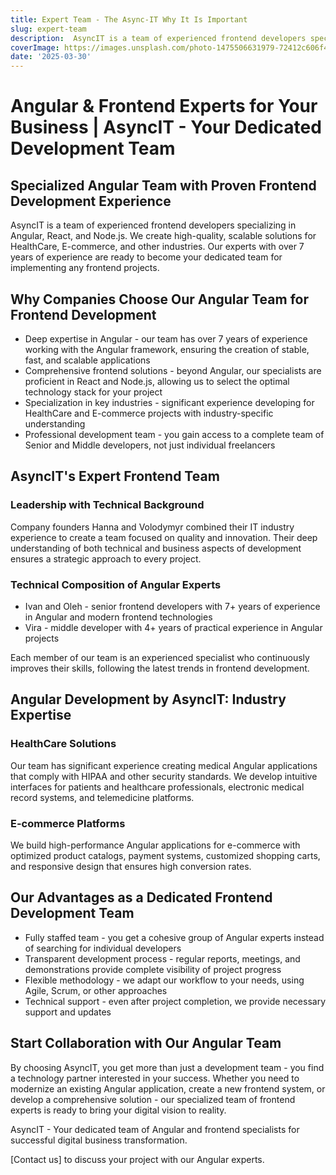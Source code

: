 ```yaml
---
title: Expert Team - The Async-IT Why It Is Important
slug: expert-team
description:  AsyncIT is a team of experienced frontend developers specializing in Angular, React, and Node.js. We create high-quality, scalable solutions for HealthCare, E-commerce, and other industries. Our experts with over 7 years of experience are ready to become your dedicated team for implementing any frontend projects.
coverImage: https://images.unsplash.com/photo-1475506631979-72412c606f4d?w=900&auto=format&fit=crop&q=60&ixlib=rb-4.0.3&ixid=M3wxMjA3fDB8MHxzZWFyY2h8MzV8fGZyZWUlMjBpbWFnZXMlMjBleHBlcnQlMjB0ZWFtfGVufDB8fDB8fHww
date: '2025-03-30'
---
```


# Angular & Frontend Experts for Your Business | AsyncIT - Your Dedicated Development Team

## Specialized Angular Team with Proven Frontend Development Experience

AsyncIT is a team of experienced frontend developers specializing in Angular, React, and Node.js. We create high-quality, scalable solutions for HealthCare, E-commerce, and other industries. Our experts with over 7 years of experience are ready to become your dedicated team for implementing any frontend projects.

## Why Companies Choose Our Angular Team for Frontend Development

- Deep expertise in Angular - our team has over 7 years of experience working with the Angular framework, ensuring the creation of stable, fast, and scalable applications
- Comprehensive frontend solutions - beyond Angular, our specialists are proficient in React and Node.js, allowing us to select the optimal technology stack for your project
- Specialization in key industries - significant experience developing for HealthCare and E-commerce projects with industry-specific understanding
- Professional development team - you gain access to a complete team of Senior and Middle developers, not just individual freelancers

## AsyncIT's Expert Frontend Team

### Leadership with Technical Background

Company founders Hanna and Volodymyr combined their IT industry experience to create a team focused on quality and innovation. Their deep understanding of both technical and business aspects of development ensures a strategic approach to every project.

### Technical Composition of Angular Experts

- Ivan and Oleh - senior frontend developers with 7+ years of experience in Angular and modern frontend technologies
- Vira - middle developer with 4+ years of practical experience in Angular projects

Each member of our team is an experienced specialist who continuously improves their skills, following the latest trends in frontend development.

## Angular Development by AsyncIT: Industry Expertise

### HealthCare Solutions

Our team has significant experience creating medical Angular applications that comply with HIPAA and other security standards. We develop intuitive interfaces for patients and healthcare professionals, electronic medical record systems, and telemedicine platforms.

### E-commerce Platforms

We build high-performance Angular applications for e-commerce with optimized product catalogs, payment systems, customized shopping carts, and responsive design that ensures high conversion rates.

## Our Advantages as a Dedicated Frontend Development Team

- Fully staffed team - you get a cohesive group of Angular experts instead of searching for individual developers
- Transparent development process - regular reports, meetings, and demonstrations provide complete visibility of project progress
- Flexible methodology - we adapt our workflow to your needs, using Agile, Scrum, or other approaches
- Technical support - even after project completion, we provide necessary support and updates

## Start Collaboration with Our Angular Team

By choosing AsyncIT, you get more than just a development team - you find a technology partner interested in your success. Whether you need to modernize an existing Angular application, create a new frontend system, or develop a comprehensive solution - our specialized team of frontend experts is ready to bring your digital vision to reality.

AsyncIT - Your dedicated team of Angular and frontend specialists for successful digital business transformation.

[Contact us] to discuss your project with our Angular experts.